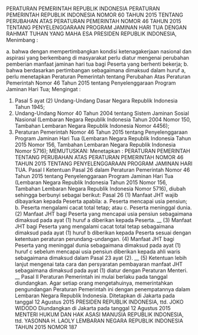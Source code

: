  PERATURAN PEMERINTAH REPUBLIK INDONESIA PERATURAN PEMERINTAH REPUBLIK INDONESIA NOMOR 60 TAHUN 2015 TENTANG PERUBAHAN ATAS PERATURAN PEMERINTAH NOMOR 46 TAHUN 2015 TENTANG PENYELENGGARAAN PROGRAM JAMINAN HARI TUA
DENGAN RAHMAT TUHAN YANG MAHA ESA PRESIDEN REPUBLIK INDONESIA,
Menimbang :

a. bahwa dengan mempertimbangkan kondisi ketenagakerjaan nasional dan aspirasi yang berkembang di masyarakat perlu diatur mengenai perubahan pemberian manfaat jaminan hari tua bagi Peserta yang berhenti bekerja;
b. bahwa berdasarkan pertimbangan sebagaimana dimaksud dalam huruf a, perlu menetapkan Peraturan Pemerintah tentang Perubahan Atas Peraturan Pemerintah Nomor 46 Tahun 2015 tentang Penyelenggaraan Program Jaminan Hari Tua;
Mengingat :

1. Pasal 5 ayat (2) Undang-Undang Dasar Negara Republik Indonesia Tahun 1945;
2. Undang-Undang Nomor 40 Tahun 2004 tentang Sistem Jaminan Sosial Nasional (Lembaran Negara Republik Indonesia Tahun 2004 Nomor 150, Tambahan Lembaran Negara Republik Indonesia Nomor 4456);
3. Peraturan Pemerintah Nomor 46 Tahun 2015 tentang Penyelenggaraan Program Jaminan Hari Tua (Lembaran Negara Republik Indonesia Tahun 2015 Nomor 156, Tambahan Lembaran Negara Republik Indonesia Nomor 5716);
MEMUTUSKAN:
 Menetapkan : PERATURAN PEMERINTAH TENTANG PERUBAHAN ATAS PERATURAN PEMERINTAH NOMOR 46 TAHUN 2015 TENTANG PENYELENGGARAAN PROGRAM JAMINAN HARI TUA.
Pasal I
Ketentuan Pasal 26 dalam Peraturan Pemerintah Nomor 46 Tahun 2015 tentang Penyelenggaraan Program Jaminan Hari Tua (Lembaran Negara Republik Indonesia Tahun 2015 Nomor 156, Tambahan Lembaran Negara Republik Indonesia Nomor 5716), diubah sehingga berbunyi sebagai berikut:
Pasal 26
(1) Manfaat JHT wajib dibayarkan kepada Peserta apabila:
a. Peserta mencapai usia pensiun;
b. Peserta mengalami cacat total tetap; atau
c. Peserta meninggal dunia.
(2) Manfaat JHT bagi Peserta yang mencapai usia pensiun sebagaimana dimaksud pada ayat (1) huruf a diberikan kepada Peserta. __ (3) Manfaat JHT bagi Peserta yang mengalami cacat total tetap sebagaimana dimaksud pada ayat (1) huruf b diberikan kepada Peserta sesuai dengan ketentuan peraturan perundang-undangan.
(4) Manfaat JHT bagi Peserta yang meninggal dunia sebagaimana dimaksud pada ayat (1) huruf c sebelum mencapai usia pensiun diberikan kepada ahli waris sebagaimana dimaksud dalam Pasal 23 ayat (2). __ (5) Ketentuan lebih lanjut mengenai tata cara dan persyaratan pembayaran manfaat JHT sebagaimana dimaksud pada ayat (1) diatur dengan Peraturan Menteri. __
Pasal II
Peraturan Pemerintah ini mulai berlaku pada tanggal diundangkan.
Agar setiap orang mengetahuinya, memerintahkan pengundangan Peraturan Pemerintah ini dengan penempatannya dalam Lembaran Negara Republik Indonesia. Ditetapkan di Jakarta pada tanggal 12 Agustus 2015 PRESIDEN REPUBLIK INDONESIA, ttd. JOKO WIDODO Diundangkan di Jakarta pada tanggal 12 Agustus 2015 MENTERI HUKUM DAN HAK ASASI MANUSIA REPUBLIK INDONESIA, ttd. YASONNA H. LAOLY LEMBARAN NEGARA REPUBLIK INDONESIA TAHUN 2015 NOMOR 187